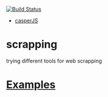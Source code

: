 [![Build Status](https://travis-ci.org/brownman/scrapping.svg?branch=master)](https://travis-ci.org/brownman/scrapping)
- [casperJS](https://travis-ci.org/n1k0/casperjs/builds)

scrapping
=========

trying different tools for web scrapping



[Examples](https://github.com/n1k0/casperjs/tree/master/samples)
===
